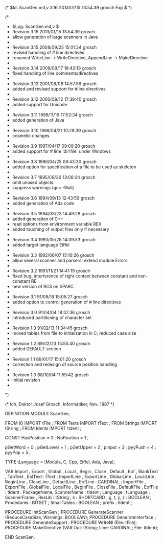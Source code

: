 (* $Id: ScanGen.md,v 3.16 2013/01/15 13:54:39 grosch Exp $ *)

(*
 * $Log: ScanGen.md,v $
 * Revision 3.16  2013/01/15 13:54:39  grosch
 * allow generation of large scanners in Java
 *
 * Revision 3.15  2008/09/25 15:01:34  grosch
 * revised handling of # line directives
 * renamed WriteLine -> WriteDirective, AppendLine -> MakeDirective
 *
 * Revision 3.14  2008/09/17 18:42:13  grosch
 * fixed handling of line comments/directives
 *
 * Revision 3.13  2001/08/08 14:57:56  grosch
 * added and revised support for #line directives
 *
 * Revision 3.12  2000/09/12 17:39:40  grosch
 * added support for Unicode
 *
 * Revision 3.11  1999/11/16 17:52:34  grosch
 * added generation of Java
 *
 * Revision 3.10  1998/04/21 10:29:39  grosch
 * cosmetic changes
 *
 * Revision 3.9  1997/04/17 09:09:20  grosch
 * added support for # line 'dir\file' under Windows
 *
 * Revision 3.8  1996/04/25  09:43:30  grosch
 * added option for specification of a file to be used as skeleton
 *
 * Revision 3.7  1995/06/26  13:06:04  grosch
 * omit unused objects
 * suppress warnings (gcc -Wall)
 *
 * Revision 3.6  1994/09/13  12:43:56  grosch
 * added generation of Ada code
 *
 * Revision 3.5  1994/03/23  14:49:28  grosch
 * added generation of C++
 * read options from environment variable REX
 * added touching of output files only if necessary
 *
 * Revision 3.4  1993/05/28  14:09:53  grosch
 * added target language Eiffel
 *
 * Revision 3.3  1992/08/07  15:10:26  grosch
 * allow several scanner and parsers; extend module Errors
 *
 * Revision 3.2  1991/11/21  14:41:19  grosch
 * fixed bug: interference of right context between constant and non-constant RE
 * new version of RCS on SPARC
 *
 * Revision 3.1  91/09/18  15:05:27  grosch
 * added option to control generation of # line directives
 *
 * Revision 3.0  91/04/04  18:07:36  grosch
 * introduced partitioning of character set
 *
 * Revision 1.3  91/02/13  11:34:45  grosch
 * moved tables from file to initialization in C; reduced case size
 *
 * Revision 1.2  89/02/23  15:55:40  grosch
 * added DEFAULT section
 *
 * Revision 1.1  89/01/17  15:01:20  grosch
 * correction and redesign of source position handling
 *
 * Revision 1.0  88/10/04  11:59:42  grosch
 * Initial revision
 *
 *)

(* Ich, Doktor Josef Grosch, Informatiker, Nov. 1987 *)

DEFINITION MODULE ScanGen;

FROM IO		IMPORT tFile	;
FROM Texts	IMPORT tText	;
FROM Strings	IMPORT tString	;
FROM Idents	IMPORT tIdent	;

CONST
   HasPosition	= 0		;
   NoPosition	= 1		;

   pGetWord	= 0		;
   pGetLower	= 1		;
   pGetUpper	= 2		;
   pinput	= 3		;
   pyyPush	= 4		;
   pyyPop	= 5		;

TYPE
   tLanguage	= (Modula, C, Cpp, Eiffel, Ada, Java);

VAR
   Import	,
   Export	,
   Global	,
   Local	,
   Begin	,
   Close	,
   Default	,
   Eof		,
   BlankText	,
   TabText	,
   EolText	: tText		;
   ImportLine	,
   ExportLine	,
   GlobalLine	,
   LocalLine	,
   BeginLine	,
   CloseLine	,
   DefaultLine	,
   EofLine	: CARDINAL	;
   ImportFile	,
   ExportFile	,
   GlobalFile	,
   LocalFile	,
   BeginFile	,
   CloseFile	,
   DefaultFile	,
   EofFile	: tIdent	;
   PackageName,
   ScannerName	: tIdent	;
   Language	: tLanguage	;
   ScannerFrame	,
   RexLib	: tString	;
   k		: SHORTCARD	;
   g, t, y, z	: BOOLEAN	;
   Procedures	: BITSET	;
   SmallTables	: BOOLEAN	;
   prefix	: tIdent	;

PROCEDURE InitScanGen		;
PROCEDURE GenerateScanner	(ReduceCaseSize, Warnings: BOOLEAN);
PROCEDURE GenerateInterface	;
PROCEDURE GenerateSupport	;
PROCEDURE WriteNl		(File: tFile);
PROCEDURE MakeDirective		(VAR Out: tString; Line: CARDINAL; File: tIdent);

END ScanGen.
